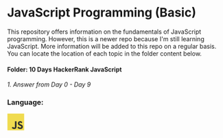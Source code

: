<h1>JavaScript Programming (Basic)</h1>

<p>This repository offers information on the fundamentals of JavaScript programming. However, this is a newer repo because I'm still learning JavaScript. More information will be added to this repo on a regular basis. You can locate the location of each topic in the folder content below.</p>

<h4>Folder: 10 Days HackerRank JavaScript</h4>
<p><i>1. Answer from Day 0 - Day 9</i></p>

<h3 align="left">Language:</h3>
 <a href="https://developer.mozilla.org/en-US/docs/Web/JavaScript" target="_blank" rel="noreferrer"> <img src="https://raw.githubusercontent.com/devicons/devicon/master/icons/javascript/javascript-original.svg" alt="javascript" width="40" height="40"/> </a>
